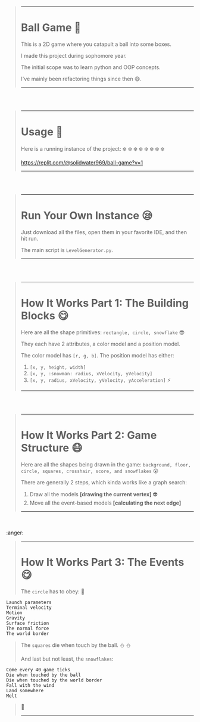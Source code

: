 <br>

> ---
> 
> # Ball Game :football:
> 
> This is a 2D game where you catapult a ball into some boxes.
> 
> I made this project during sophomore year.
> 
> The initial scope was to learn python and OOP concepts.
> 
> I've mainly been refactoring things since then :sweat_smile:.
>
> ---

<br>
<br>

> ---
>
> # Usage :hugs:
> 
> Here is a running instance of the project: :snowflake: :snowflake: :snowflake: :snowflake: :snowflake: :snowflake: :snowflake: :snowflake:
> 
> https://replit.com/@solidwater969/ball-game?v=1
>
> ---

<br>
<br>

> ---
>
> # Run Your Own Instance :sleepy:
> 
> Just download all the files, open them in your favorite IDE, and then hit run.
> 
> The main script is ```LevelGenerator.py```.
>
> ---

<br>
<br>

> ---
>
> # How It Works Part 1: The Building Blocks :yum:
> 
> Here are all the shape primitives: ```rectangle, circle, snowflake``` :sunglasses:
> 
> They each have 2 attributes, a color model and a position model.
> 
> The color model has ```[r, g, b]```. The position model has either:
> 1. ```[x, y, height, width]```
> 2. ```[x, y, :snowman: radius, xVelocity, yVelocity]```
> 3. ```[x, y, radius, xVelocity, yVelocity, yAcceleration]``` :zap:
>
> ---

<br>
<br>

> ---
>
> # How It Works Part 2: Game Structure :mask:
>
> Here are all the shapes being drawn in the game: ```background, floor, circle, squares, crosshair, score, and snowflakes``` :astonished:
> 
> There are generally 2 steps, which kinda works like a graph search:
> 
> 1. Draw all the models **[drawing the current vertex]** :alien:
> 2. Move all the event-based models **[calculating the next edge]**
>
> ---

<br>
<br> :anger:

> ---
>
> # How It Works Part 3: The Events :yum:
>
> The ```circle``` has to obey: :dizzy:
> 
    Launch parameters
    Terminal velocity
    Motion
    Gravity
    Surface friction
    The normal force
    The world border
>
> The ```squares``` die when touch by the ball. :snowman: :snowman:
> 
> And last but not least, the ```snowflakes```:
>
    Come every 40 game ticks
    Die when touched by the ball
    Die when touched by the world border
    Fall with the wind
    Land somewhere
    Melt
> :bread:
> 
> ---
